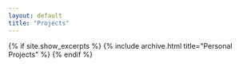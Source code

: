 ```yaml
---
layout: default
title: "Projects"
---
```



{% if site.show_excerpts %}
  {% include archive.html title="Personal Projects" %}
{% endif %}

